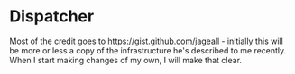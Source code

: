 Dispatcher
==========
Most of the credit goes to https://gist.github.com/jageall - initially this will be more or less a copy of the infrastructure he's described to me recently. When I start making changes of my own, I will make that clear.
